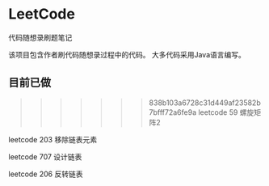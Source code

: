 # LeetCode
 代码随想录刷题笔记
 
 该项目包含作者刷代码随想录过程中的代码。
 大多代码采用Java语言编写。
 
## 目前已做
>>>>>>> 838b103a6728c31d449af23582b7bfff72a6fe9a
 leetcode 59 螺旋矩阵2
 
 leetcode 203 移除链表元素
 
 leetcode 707 设计链表

 leetcode 206 反转链表